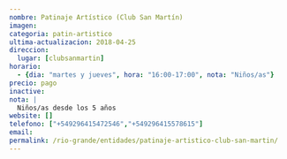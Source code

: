 ```yaml
---
nombre: Patinaje Artístico (Club San Martín)
imagen: 
categoria: patin-artistico
ultima-actualizacion: 2018-04-25
direccion: 
  lugar: [clubsanmartin]
horario: 
  - {dia: "martes y jueves", hora: "16:00-17:00", nota: "Niños/as"}
precio: pago
inactive: 
nota: | 
  Niños/as desde los 5 años
website: []
telefono: ["+549296415472546","+549296415578615"]
email: 
permalink: /rio-grande/entidades/patinaje-artistico-club-san-martin/
---
```


